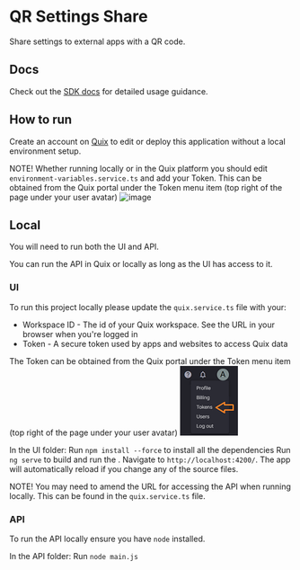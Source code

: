 # QR Settings Share

Share settings to external apps with a QR code.

## Docs

Check out the [SDK docs](https://quix.ai/docs/sdk/introduction.html) for detailed usage guidance.

## How to run

Create an account on [Quix](https://portal.platform.quix.ai/self-sign-up?xlink=github) to edit or deploy this application without a local environment setup.

NOTE! Whether running locally or in the Quix platform you should edit `environment-variables.service.ts` and add your Token.
This can be obtained from the Quix portal under the Token menu item (top right of the page under your user avatar)
![image](/src/assets/images/small-menu.png)

## Local

You will need to run both the UI and API.

You can run the API in Quix or locally as long as the UI has access to it. 

### UI

To run this project locally please update the `quix.service.ts` file with your:
 - Workspace ID - The id of your Quix workspace. See the URL in your browser when you're logged in
 - Token - A secure token used by apps and websites to access Quix data

The Token can be obtained from the Quix portal under the Token menu item (top right of the page under your user avatar)
![image](small-menu.png)

In the UI folder:
Run `npm install --force` to install all the dependencies
Run `ng serve` to build and run the . Navigate to `http://localhost:4200/`. The app will automatically reload if you change any of the source files.

NOTE! You may need to amend the URL for accessing the API when running locally.
This can be found in the `quix.service.ts` file.

### API

To run the API locally ensure you have `node` installed.

In the API folder:
Run `node main.js`
